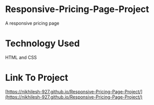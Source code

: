 # Responsive-Pricing-Page-Project
A responsive pricing page
# Technology Used 
HTML and CSS
# Link To Project
[https://nikhilesh-927.github.io/Responsive-Pricing-Page-Project/](https://nikhilesh-927.github.io/Responsive-Pricing-Page-Project/)
